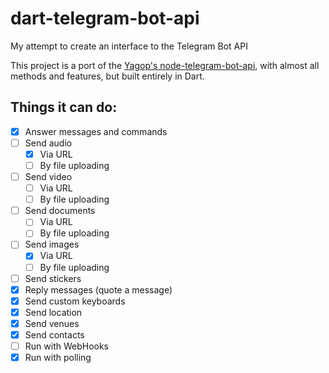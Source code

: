 # dart-telegram-bot-api
My attempt to create an interface to the Telegram Bot API

This project is a port of the [Yagop's node-telegram-bot-api](https://github.com/yagop/node-telegram-bot-api/), with almost all methods and features, but built entirely in Dart.

## Things it can do:

- [x] Answer messages and commands
- [ ] Send audio
  - [x] Via URL
  - [ ] By file uploading
- [ ] Send video
  - [ ] Via URL
  - [ ] By file uploading
- [ ] Send documents
  - [ ] Via URL
  - [ ] By file uploading
- [ ] Send images
  - [x] Via URL
  - [ ] By file uploading
- [ ] Send stickers
- [x] Reply messages (quote a message)
- [x] Send custom keyboards
- [x] Send location
- [x] Send venues
- [x] Send contacts
- [ ] Run with WebHooks
- [x] Run with polling
